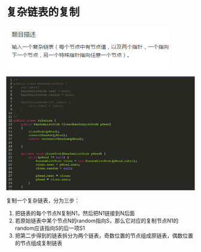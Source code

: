 # 复杂链表的复制

![](/剑指offer/assets/复杂链表的复制_题目.png)

![](/剑指offer/assets/复杂链表的复制_代码.png)

复制一个复杂链表，分为三步：

1. 把链表的每个节点N复制N1，然后把N1链接到N后面
2. 若原始链表中某个节点N的random指向S，那么它对应的复制节点N1的random应该指向S的后一项S1
3. 把第二步得到的链表拆分为两个链表，奇数位置的节点组成原链表，偶数位置的节点组成复制链表